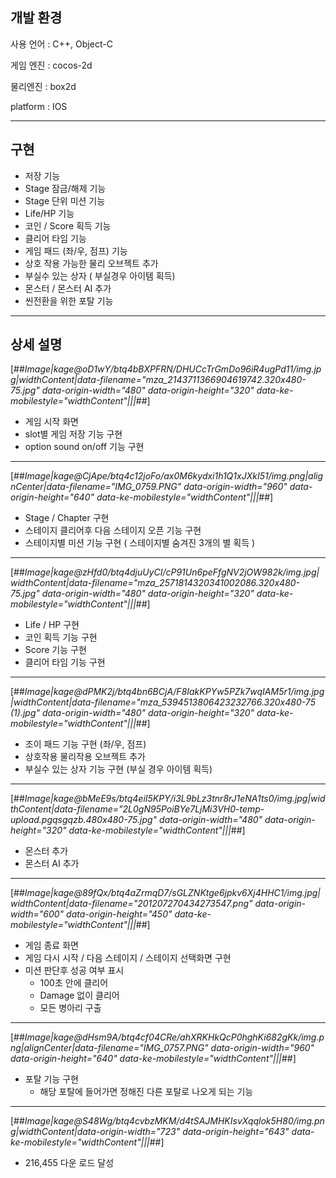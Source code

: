 ## **개발 환경**

사용 언어 : C++, Object-C

게임 엔진 : cocos-2d

물리엔진 : box2d

platform : IOS

---

## **구현**

-   저장 기능
-   Stage 잠금/해제 기능
-   Stage 단위 미션 기능
-   Life/HP 기능
-   코인 / Score 획득 기능
-   클리어 타임 기능
-   게임 패드 (좌/우, 점프) 기능
-   상호 작용 가능한 물리 오브젝트 추가
-   부실수 있는 상자 ( 부실경우 아이템 획득)
-   몬스터 / 몬스터 AI 추가
-   씬전환을 위한 포탈 기능

---

## **상세 설명**

[##_Image|kage@oD1wY/btq4bBXPFRN/DHUCcTrGmDo96iR4ugPd11/img.jpg|widthContent|data-filename="mza_2143711366904619742.320x480-75.jpg" data-origin-width="480" data-origin-height="320" data-ke-mobilestyle="widthContent"|||_##]

-   게임 시작 화면
-   slot별 게임 저장 기능 구현
-   option sound on/off 기능 구현

---

[##_Image|kage@CjApe/btq4c12joFo/ax0M6kydxi1h1Q1xJXkI51/img.png|alignCenter|data-filename="IMG_0759.PNG" data-origin-width="960" data-origin-height="640" data-ke-mobilestyle="widthContent"|||_##]

-   Stage / Chapter 구현
-   스테이지 클리어후 다음 스테이지 오픈 기능 구현
-   스테이지별 미션 기능 구현 ( 스테이지별 숨겨진 3개의 별 획득 )

---

[##_Image|kage@zHfd0/btq4djuUyCI/cP91Un6peFfgNV2jOW982k/img.jpg|widthContent|data-filename="mza_2571814320341002086.320x480-75.jpg" data-origin-width="480" data-origin-height="320" data-ke-mobilestyle="widthContent"|||_##]

-   Life / HP 구현
-   코인 획득 기능 구현
-   Score 기능 구현
-   클리어 타임 기능 구현

---

[##_Image|kage@dPMK2j/btq4bn6BCjA/F8IakKPYw5PZk7wqIAM5r1/img.jpg|widthContent|data-filename="mza_5394513806423232766.320x480-75 (1).jpg" data-origin-width="480" data-origin-height="320" data-ke-mobilestyle="widthContent"|||_##]

-   조이 패드 기능 구현 (좌/우, 점프)
-   상호작용 물리작용 오브젝트 추가
-   부실수 있는 상자 기능 구현 (부실 경우 아이템 획득)

---

[##_Image|kage@bMeE9s/btq4eiI5KPY/i3L9bLz3tnr8rJ1eNA1ts0/img.jpg|widthContent|data-filename="2L0gN95PoiBYe7LjMi3VH0-temp-upload.pgqsgqzb.480x480-75.jpg" data-origin-width="480" data-origin-height="320" data-ke-mobilestyle="widthContent"|||_##]

-   몬스터 추가
-   몬스터 AI 추가

---

[##_Image|kage@89fQx/btq4aZrmqD7/sGLZNKtge6jpkv6Xj4HHC1/img.jpg|widthContent|data-filename="201207270434273547.png" data-origin-width="600" data-origin-height="450" data-ke-mobilestyle="widthContent"|||_##]

-   게임 종료 화면
-   게임 다시 시작 / 다음 스테이지 / 스테이지 선택화면 구현
-   미션 판단후 성공 여부 표시
    -   100초 안에 클리어
    -   Damage 없이 클리어
    -   모든 병아리 구출

---

[##_Image|kage@dHsm9A/btq4cf04CRe/ahXRKHkQcP0hghKi682gKk/img.png|alignCenter|data-filename="IMG_0757.PNG" data-origin-width="960" data-origin-height="640" data-ke-mobilestyle="widthContent"|||_##]

-   포탈 기능 구현
    -   해당 포탈에 들어가면 정해진 다른 포탈로 나오게 되는 기능

---

[##_Image|kage@S48Wg/btq4cvbzMKM/d4tSAJMHKIsvXqqlok5H80/img.png|widthContent|data-origin-width="723" data-origin-height="643" data-ke-mobilestyle="widthContent"|||_##]

-   216,455 다운 로드 달성
